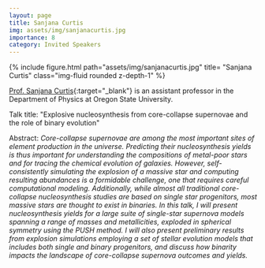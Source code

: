 ```yaml
---
layout: page
title: Sanjana Curtis
img: assets/img/sanjanacurtis.jpg
importance: 8
category: Invited Speakers
---
```


<div class="row">
    <div class="col-sm mt-3 mt-md-0">
        {% include figure.html path="assets/img/sanjanacurtis.jpg" title= "Sanjana Curtis" class="img-fluid rounded z-depth-1" %}
    </div>
</div>

[Prof. Sanjana Curtis](https://www.sanjana-curtis.com){:target="_blank"} is an assistant professor in the Department of Physics at Oregon State University.

Talk title: "Explosive nucleosynthesis from core-collapse supernovae and the role of binary evolution"

Abstract: _Core-collapse supernovae are among the most important sites of element production in the universe. Predicting their nucleosynthesis yields is thus important for understanding the compositions of metal-poor stars and for tracing the chemical evolution of galaxies. However, self-consistently simulating the explosion of a massive star and computing resulting abundances is a formidable challenge, one that requires careful computational modeling. Additionally, while almost all traditional core-collapse nucleosynthesis studies are based on single star progenitors, most massive stars are thought to exist in binaries. In this talk, I will present nucleosynthesis yields for a large suite of single-star supernova models spanning a range of masses and metallicities, exploded in spherical symmetry using the PUSH method. I will also present preliminary results from explosion simulations employing a set of stellar evolution models that includes both single and binary progenitors, and discuss how binarity impacts the landscape of core-collapse supernova outcomes and yields._